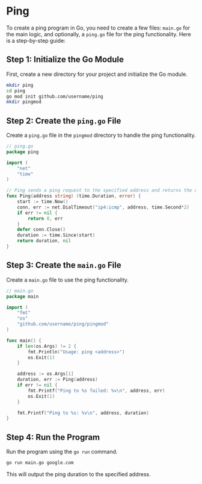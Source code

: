 # Ping

To create a ping program in Go, you need to create a few files: `main.go` for the main logic, and optionally, a `ping.go` file for the ping functionality. Here is a step-by-step guide:

## Step 1: Initialize the Go Module

First, create a new directory for your project and initialize the Go module.

```sh
mkdir ping
cd ping
go mod init github.com/username/ping
mkdir pingmod
```

## Step 2: Create the `ping.go` File

Create a `ping.go` file in the `pingmod` directory to handle the ping functionality.

```go
// ping.go
package ping

import (
	"net"
	"time"
)

// Ping sends a ping request to the specified address and returns the duration and any error encountered.
func Ping(address string) (time.Duration, error) {
    start := time.Now()
    conn, err := net.DialTimeout("ip4:icmp", address, time.Second*2)
    if err != nil {
        return 0, err
    }
    defer conn.Close()
    duration := time.Since(start)
    return duration, nil
}
```

## Step 3: Create the `main.go` File

Create a `main.go` file to use the ping functionality.

```go
// main.go
package main

import (
    "fmt"
    "os"
    "github.com/username/ping/pingmod"
)

func main() {
    if len(os.Args) != 2 {
        fmt.Println("Usage: ping <address>")
        os.Exit(1)
    }

    address := os.Args[1]
    duration, err := Ping(address)
    if err != nil {
        fmt.Printf("Ping to %s failed: %v\n", address, err)
        os.Exit(1)
    }

    fmt.Printf("Ping to %s: %v\n", address, duration)
}
```

## Step 4: Run the Program

Run the program using the `go run` command.

```sh
go run main.go google.com
```

This will output the ping duration to the specified address.